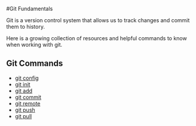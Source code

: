 #Git Fundamentals

Git is a version control system that allows us to track changes and commit them to history.

Here is a growing collection of resources and helpful commands to know when working with git.

## Git Commands
- [git config](./commands/Config.md)
- [git init](./commands/Init.md)
- [git add](./commands/Add.md)
- [git commit](./commands/Commit.md)
- [git remote](./commands/Remote.md)
- [git push](./commands/Push.md)
- [git pull](./commands/Pull.md)